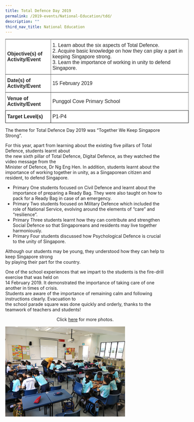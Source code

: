 ```yaml
---
title: Total Defence Day 2019
permalink: /2019-events/National-Education/tdd/
description: ""
third_nav_title: National Education
---
```

<style type="text/css">
.tg  {border-collapse:collapse;border-spacing:0;margin:0px auto;}
.tg td{border-color:black;border-style:solid;border-width:1px;font-family:Arial, sans-serif;font-size:14px;
  overflow:hidden;padding:10px 5px;word-break:normal;}
.tg th{border-color:black;border-style:solid;border-width:1px;font-family:Arial, sans-serif;font-size:14px;
  font-weight:normal;overflow:hidden;padding:10px 5px;word-break:normal;}
.tg .tg-kdpx{background-color:#FFF;border-color:inherit;color:#222;font-size:16px;text-align:left;vertical-align:middle}
.tg .tg-x4x2{background-color:#FFF;border-color:inherit;color:#222;font-size:16px;font-weight:bold;text-align:left;
  vertical-align:middle}
.tg .tg-hsqg{background-color:#FFF;font-size:16px;text-align:left;vertical-align:middle}
.tg .tg-tzfb{background-color:#FFF;font-size:16px;font-weight:bold;text-align:left;vertical-align:middle}
</style>
<table class="tg" style="undefined;table-layout: fixed; width: 579px">
<colgroup>
<col style="width: 143px">
<col style="width: 436px">
</colgroup>
<tbody>
  <tr>
    <td class="tg-x4x2"><span style="color:#222">Objective(s) of Activity/Event</span></td>
    <td class="tg-kdpx"><span style="color:#222"> 1.</span>     <span style="color:#222">Learn about the six aspects of Total Defence.</span><br><span style="color:#222">2.</span>    <span style="color:#222">Acquire basic knowledge on how they can play a part in</span> keeping Singapore strong. <br><span style="color:#222">3.</span>    <span style="color:#222">Learn the importance of working in unity to defend Singapore.</span></td>
  </tr>
  <tr>
    <td class="tg-x4x2"><span style="color:#222">Date(s) of Activity/Event</span></td>
    <td class="tg-kdpx"><span style="color:#222">15 February 2019</span></td>
  </tr>
  <tr>
    <td class="tg-x4x2"><span style="color:#222">Venue of Activity/Event</span></td>
    <td class="tg-kdpx"><span style="color:#222">Punggol Cove Primary School  </span></td>
  </tr>
  <tr>
    <td class="tg-tzfb">Target Level(s)</td>
    <td class="tg-hsqg">P1-P4</td>
  </tr>
</tbody>
</table>

The theme for Total Defence Day 2019 was “Together We Keep Singapore Strong”. 

For this year, apart from learning about the existing five pillars of Total Defence, students learnt about   
the new sixth pillar of Total Defence, Digital Defence, as they watched the video message from the   
Minister of Defence, Dr Ng Eng Hen. In addition, students learnt about the importance of working together in unity, as a Singaporean citizen and resident, to defend Singapore.

* Primary One students focused on Civil Defence and learnt about the importance of preparing a Ready Bag. They were also taught on how to pack for a Ready Bag in case of an emergency.
* Primary Two students focused on Military Defence which included the role of National Service, evolving around the elements of “care” and “resilience”.
* Primary Three students learnt how they can contribute and strengthen Social Defence so that Singaporeans and residents may live together harmoniously.
* Primary Four students discussed how Psychological Defence is crucial to the unity of Singapore.

Although our students may be young, they understood how they can help to keep Singapore strong  
by playing their part for the country.  

One of the school experiences that we impart to the students is the fire-drill exercise that was held on   
14 February 2019. It demonstrated the importance of taking care of one another in times of crisis.   
Students are aware of the importance of remaining calm and following instructions clearly. Evacuation to   
the school parade square was done quickly and orderly, thanks to the teamwork of teachers and students!


<center>Click <a href="https://www.flickr.com/photos/142848383@N02/albums/72157710432211567">here</a> for more photos.</center>


<img src="/images/TDD03.jpeg" 
     style="width:75%">